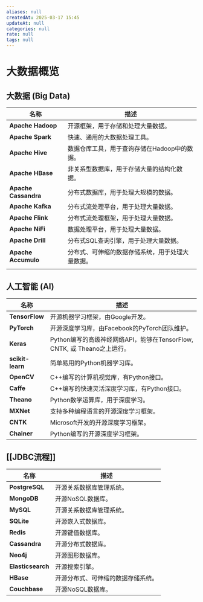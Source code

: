 ```yaml
---
aliases: null
createdAt: 2025-03-17 15:45
updateAt: null
categories: null
rate: null
tags: null
---
```

# 大数据概览
## 大数据 (Big Data)
| 名称                   | 描述                        |
| -------------------- | ------------------------- |
| **Apache Hadoop**    | 开源框架，用于存储和处理大量数据。         |
| **Apache Spark**     | 快速、通用的大数据处理工具。            |
| **Apache Hive**      | 数据仓库工具，用于查询存储在Hadoop中的数据。 |
| **Apache HBase**     | 非关系型数据库，用于存储大量的结构化数据。     |
| **Apache Cassandra** | 分布式数据库，用于处理大规模的数据。        |
| **Apache Kafka**     | 分布式流处理平台，用于处理大量数据。        |
| **Apache Flink**     | 分布式流处理框架，用于处理大量数据。        |
| **Apache NiFi**      | 数据处理平台，用于处理大量数据。          |
| **Apache Drill**     | 分布式SQL查询引擎，用于处理大量数据。      |
| **Apache Accumulo**  | 分布式、可伸缩的数据存储系统，用于处理大量数据。  |
|                      |                           |
## 人工智能 (AI)
| 名称               | 描述                                                    |
| ---------------- | ----------------------------------------------------- |
| **TensorFlow**   | 开源机器学习框架，由Google开发。                                   |
| **PyTorch**      | 开源深度学习库，由Facebook的PyTorch团队维护。                        |
| **Keras**        | Python编写的高级神经网络API，能够在TensorFlow, CNTK, 或 Theano之上运行。 |
| **scikit-learn** | 简单易用的Python机器学习库。                                     |
| **OpenCV**       | C++编写的计算机视觉库，有Python接口。                               |
| **Caffe**        | C++编写的快速灵活深度学习库，有Python接口。                            |
| **Theano**       | Python数学运算库，用于深度学习。                                   |
| **MXNet**        | 支持多种编程语言的开源深度学习框架。                                    |
| **CNTK**         | Microsoft开发的开源深度学习框架。                                 |
| **Chainer**      | Python编写的开源深度学习框架。                                    |
## [[JDBC流程]]
| 名称                | 描述                |
| ----------------- | ----------------- |
| **PostgreSQL**    | 开源关系数据库管理系统。      |
| **MongoDB**       | 开源NoSQL数据库。       |
| **MySQL**         | 开源关系数据库管理系统。      |
| **SQLite**        | 开源嵌入式数据库。         |
| **Redis**         | 开源键值数据库。          |
| **Cassandra**     | 开源分布式数据库。         |
| **Neo4j**         | 开源图形数据库。          |
| **Elasticsearch** | 开源搜索引擎。           |
| **HBase**         | 开源分布式、可伸缩的数据存储系统。 |
| **Couchbase**     | 开源NoSQL数据库。       |
